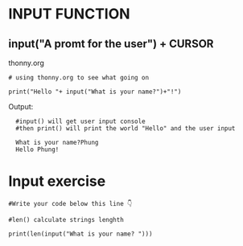 # INPUT FUNCTION
## input("A promt for the user") + CURSOR 
thonny.org

    # using thonny.org to see what going on 
   
    print("Hello "+ input("What is your name?")+"!")
    
Output:

      #input() will get user input console
      #then print() will print the world "Hello" and the user input
      
      What is your name?Phung
      Hello Phung!

# Input exercise

    #Write your code below this line 👇

    #len() calculate strings lenghth

    print(len(input("What is your name? ")))
